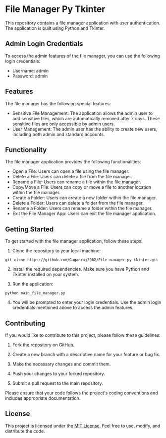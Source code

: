 # File Manager Py Tkinter

This repository contains a file manager application with user authentication. The application is built using Python and Tkinter.

## Admin Login Credentials

To access the admin features of the file manager, you can use the following login credentials:

- Username: admin
- Password: admin

## Features

The file manager has the following special features:

- Sensitive File Management: The application allows the admin user to add sensitive files, which are automatically removed after 7 days. These sensitive files are only accessible by admin users.
- User Management: The admin user has the ability to create new users, including both admin and standard accounts.

## Functionality

The file manager application provides the following functionalities:

- Open a File: Users can open a file using the file manager.
- Delete a File: Users can delete a file from the file manager.
- Rename a File: Users can rename a file within the file manager.
- Copy/Move a File: Users can copy or move a file to another location within the file manager.
- Create a Folder: Users can create a new folder within the file manager.
- Delete a Folder: Users can delete a folder from the file manager.
- Rename a Folder: Users can rename a folder within the file manager.
- Exit the File Manager App: Users can exit the file manager application.

## Getting Started

To get started with the file manager application, follow these steps:

1. Clone the repository to your local machine:

```
git clone https://github.com/Gaganraj2002/File-manager-py-tkinter.git
```

2. Install the required dependencies. Make sure you have Python and Tkinter installed on your system.

3. Run the application:

```
python main_file_manager.py
```

4. You will be prompted to enter your login credentials. Use the admin login credentials mentioned above to access the admin features.

## Contributing

If you would like to contribute to this project, please follow these guidelines:

1. Fork the repository on GitHub.

2. Create a new branch with a descriptive name for your feature or bug fix.

3. Make the necessary changes and commit them.

4. Push your changes to your forked repository.

5. Submit a pull request to the main repository.

Please ensure that your code follows the project's coding conventions and includes appropriate documentation.

## License

This project is licensed under the [MIT License](LICENSE). Feel free to use, modify, and distribute the code.
